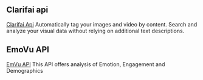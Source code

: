 **Clarifai api**
---------------------------------------------------------------------------------

[Clarifai Api](https://www.clarifai.com/api) Automatically tag your images and video by content. Search and analyze your visual data without relying on additional text descriptions.

**EmoVu API**
---------------------------------------------------------------------------------
[EmVu API](http://emovu.com/e/developers/api/) This API offers analysis of Emotion, Engagement and Demographics 

